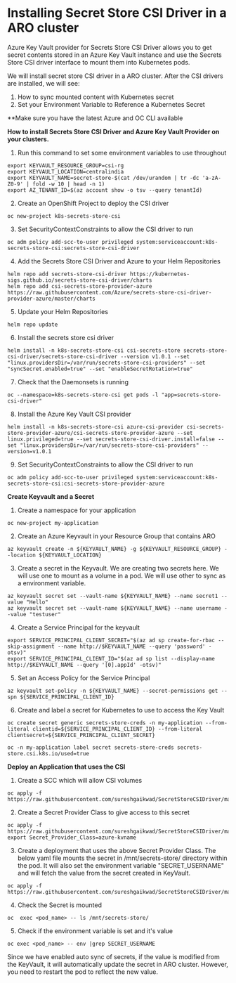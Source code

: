 # Installing Secret Store CSI Driver in a ARO cluster
Azure Key Vault provider for Secrets Store CSI Driver allows you to get secret contents stored in an Azure Key Vault instance and use the Secrets Store CSI driver interface to mount them into Kubernetes pods.

We will install secret store CSI driver in a ARO cluster. After the CSI drivers are installed, we will see:
1. How to sync mounted content with Kubernetes secret
2. Set your Environment Variable to Reference a Kubernetes Secret

**Make sure you have the latest Azure and OC CLI available

**How to install Secrets Store CSI Driver and Azure Key Vault Provider on your clusters.**

1. Run this command to set some environment variables to use throughout
~~~
export KEYVAULT_RESOURCE_GROUP=csi-rg
export KEYVAULT_LOCATION=centralindia
export KEYVAULT_NAME=secret-store-$(cat /dev/urandom | tr -dc 'a-zA-Z0-9' | fold -w 10 | head -n 1)
export AZ_TENANT_ID=$(az account show -o tsv --query tenantId)
~~~
2. Create an OpenShift Project to deploy the CSI driver
~~~
oc new-project k8s-secrets-store-csi
~~~
3. Set SecurityContextConstraints to allow the CSI driver to run 
~~~
oc adm policy add-scc-to-user privileged system:serviceaccount:k8s-secrets-store-csi:secrets-store-csi-driver
~~~
4. Add the Secrets Store CSI Driver and Azure to your Helm Repositories
~~~
helm repo add secrets-store-csi-driver https://kubernetes-sigs.github.io/secrets-store-csi-driver/charts
helm repo add csi-secrets-store-provider-azure https://raw.githubusercontent.com/Azure/secrets-store-csi-driver-provider-azure/master/charts
~~~
5. Update your Helm Repositories
~~~
helm repo update
~~~
6. Install the secrets store csi driver
~~~
helm install -n k8s-secrets-store-csi csi-secrets-store secrets-store-csi-driver/secrets-store-csi-driver --version v1.0.1 --set "linux.providersDir=/var/run/secrets-store-csi-providers" --set "syncSecret.enabled=true" --set "enableSecretRotation=true"
~~~
7. Check that the Daemonsets is running
~~~
oc --namespace=k8s-secrets-store-csi get pods -l "app=secrets-store-csi-driver"
~~~
8. Install the Azure Key Vault CSI provider
~~~
helm install -n k8s-secrets-store-csi azure-csi-provider csi-secrets-store-provider-azure/csi-secrets-store-provider-azure --set linux.privileged=true --set secrets-store-csi-driver.install=false --set "linux.providersDir=/var/run/secrets-store-csi-providers" --version=v1.0.1
~~~
9. Set SecurityContextConstraints to allow the CSI driver to run
~~~
oc adm policy add-scc-to-user privileged system:serviceaccount:k8s-secrets-store-csi:csi-secrets-store-provider-azure
~~~
**Create Keyvault and a Secret**
1. Create a namespace for your application
~~~
oc new-project my-application
~~~
2. Create an Azure Keyvault in your Resource Group that contains ARO
~~~
az keyvault create -n ${KEYVAULT_NAME} -g ${KEYVAULT_RESOURCE_GROUP} --location ${KEYVAULT_LOCATION}
~~~
3. Create a secret in the Keyvault. We are creating two secrets here. We will use one to mount as a volume in a pod. We will use other to sync as a environment variable.
~~~
az keyvault secret set --vault-name ${KEYVAULT_NAME} --name secret1 --value "Hello"
az keyvault secret set --vault-name ${KEYVAULT_NAME} --name username --value "testuser"
~~~
4. Create a Service Principal for the keyvault
~~~
export SERVICE_PRINCIPAL_CLIENT_SECRET="$(az ad sp create-for-rbac --skip-assignment --name http://$KEYVAULT_NAME --query 'password' -otsv)"
export SERVICE_PRINCIPAL_CLIENT_ID="$(az ad sp list --display-name http://$KEYVAULT_NAME --query '[0].appId' -otsv)"
~~~
5. Set an Access Policy for the Service Principal
~~~
az keyvault set-policy -n ${KEYVAULT_NAME} --secret-permissions get --spn ${SERVICE_PRINCIPAL_CLIENT_ID}
~~~
6. Create and label a secret for Kubernetes to use to access the Key Vault
~~~
oc create secret generic secrets-store-creds -n my-application --from-literal clientid=${SERVICE_PRINCIPAL_CLIENT_ID} --from-literal clientsecret=${SERVICE_PRINCIPAL_CLIENT_SECRET}
 
oc -n my-application label secret secrets-store-creds secrets-store.csi.k8s.io/used=true
~~~
**Deploy an Application that uses the CSI**
1. Create a SCC which will allow CSI volumes
~~~
oc apply -f https://raw.githubusercontent.com/sureshgaikwad/SecretStoreCSIDriver/master/Deployment/scc.yml
~~~
2. Create a Secret Provider Class to give access to this secret
~~~
oc apply -f https://raw.githubusercontent.com/sureshgaikwad/SecretStoreCSIDriver/master/Deployment/secretproviderclass.yaml
export Secret_Provider_Class=azure-kvname
~~~
3. Create a deployment that uses the above Secret Provider Class. The below yaml file mounts the secret in /mnt/secrets-store/ directory within the pod. It will also set the environment variable "SECRET_USERNAME" and will fetch the value from the secret created in KeyVault.
~~~
oc apply -f https://raw.githubusercontent.com/sureshgaikwad/SecretStoreCSIDriver/master/Deployment/deployment.yaml
~~~
4. Check the Secret is mounted
~~~
oc  exec <pod_name> -- ls /mnt/secrets-store/
~~~
5. Check if the environment variable is set and it's value
~~~
oc exec <pod_name> -- env |grep SECRET_USERNAME
~~~
Since we have enabled auto sync of secrets, if the value is modified from the KeyVault, it will automatically update the secret in ARO cluster. However, you need to restart the pod to reflect the new value. 
